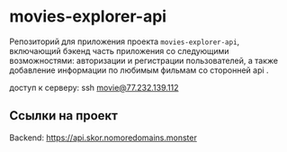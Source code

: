 # movies-explorer-api
Репозиторий для приложения проекта `movies-explorer-api`, включающий бэкенд часть приложения со следующими возможностями: авторизации и регистрации пользователей, а также добавление информации по любимым фильмам со сторонней api .

доступ к серверу: ssh movie@77.232.139.112

## Ссылки на проект

Backend: https://api.skor.nomoredomains.monster
